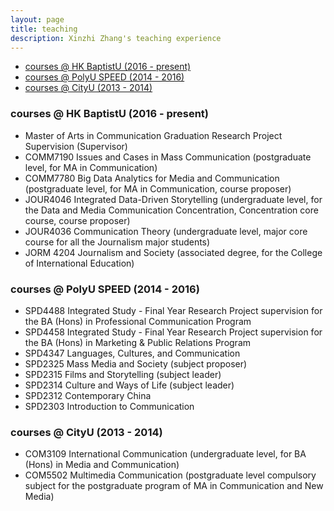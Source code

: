 ```yaml
---
layout: page
title: teaching
description: Xinzhi Zhang's teaching experience
---
```


<div class="navbar">
    <div class="navbar-inner">
        <ul class="nav">
            <li><a href="#hkbu_course">courses @ HK BaptistU (2016 - present)</a></li>
            <li><a href="#polyu_course">courses @ PolyU SPEED (2014 - 2016)</a></li>
            <li><a href="#cityu_courese">courses @ CityU (2013 - 2014) </a></li>
        </ul>
    </div>
</div>

### <a name="hkbu_course"></a>courses @ HK BaptistU (2016 - present)

 - Master of Arts in Communication Graduation Research Project Supervision (Supervisor)
 - COMM7190 Issues and Cases in Mass Communication (postgraduate level, for MA in Communication)
 - COMM7780 Big Data Analytics for Media and Communication (postgraduate level, for MA in Communication, course proposer)
 - JOUR4046 Integrated Data-Driven Storytelling (undergraduate level, for the Data and Media Communication Concentration, Concentration core course, course proposer)
 - JOUR4036 Communication Theory (undergraduate level, major core course for all the Journalism major students)
 - JORM 4204 Journalism and Society (associated degree, for the College of International Education)

### <a name="polyu_course"></a>courses @ PolyU SPEED (2014 - 2016)

 - SPD4488 Integrated Study - Final Year Research Project supervision for the BA (Hons) in Professional Communication Program
 - SPD4458 Integrated Study - Final Year Research Project supervision for the BA (Hons) in Marketing & Public Relations Program
 - SPD4347 Languages, Cultures, and Communication
 - SPD2325 Mass Media and Society (subject proposer)   
 - SPD2315 Films and Storytelling (subject leader)
 - SPD2314 Culture and Ways of Life (subject leader)
 - SPD2312 Contemporary China  
 - SPD2303 Introduction to Communication

### <a name="cityu_courese"></a>courses @ CityU (2013 - 2014)

 - COM3109 International Communication (undergraduate level, for BA (Hons) in Media and Communication)
 - COM5502 Multimedia Communication (postgraduate level compulsory subject for the postgraduate program of MA in Communication and New Media)
